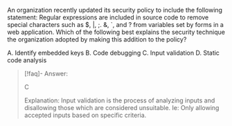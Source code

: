 
An organization recently updated its security policy to include the following statement: 
Regular expressions are included in source code to remove special characters such as $, |, ;. &, `, and ? from variables set by forms in a web application. Which of the following best explains the security technique the organization adopted by making this addition to the policy? 

A. Identify embedded keys 
B. Code debugging 
C. Input validation 
D. Static code analysis

> [!faq]- Answer: 
> 
> C
> 
> Explanation:
> Input validation is the process of analyzing inputs and disallowing those which are considered unsuitable. Ie: Only allowing accepted inputs based on specific criteria.

